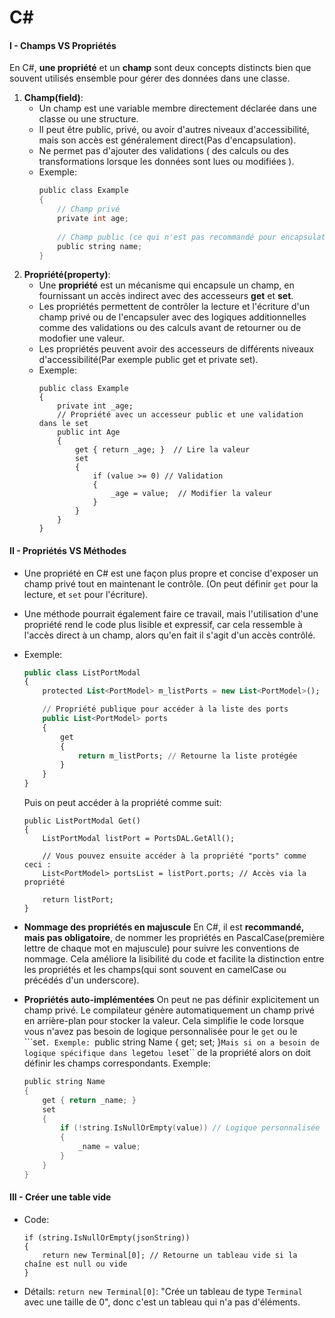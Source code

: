 # C#
#### I - Champs VS Propriétés
En C#, __une propriété__ et un __champ__ sont deux concepts distincts bien que souvent utilisés ensemble pour gérer des données dans une classe.
1. __Champ(field)__:
    * Un champ est une variable membre directement déclarée dans une classe ou une structure.
    * Il peut être public, privé, ou avoir d'autres niveaux d'accessibilité, mais son accès est généralement direct(Pas d'encapsulation).
    * Ne permet pas d'ajouter des validations ( des calculs ou des transformations lorsque les données sont lues ou modifiées ).
    * Exemple:
        ````C
        public class Example
        {
            // Champ privé
            private int age;
            
            // Champ public (ce qui n'est pas recommandé pour encapsulation)
            public string name;
        }
        ````
2. __Propriété(property)__:
    * Une __propriété__ est un mécanisme qui encapsule un champ, en fournissant un accès indirect avec des accesseurs __get__ et __set__.
    * Les propriétés permettent de contrôler la lecture et l'écriture d'un champ privé ou de l'encapsuler avec des logiques additionnelles comme des validations ou des calculs avant de retourner ou de modofier une valeur.
    * Les propriétés peuvent avoir des accesseurs de différents niveaux d'accessibilité(Par exemple public get et private set).
    * Exemple:
        ````
        public class Example
        {
            private int _age;
            // Propriété avec un accesseur public et une validation dans le set
            public int Age
            {
                get { return _age; }  // Lire la valeur
                set 
                { 
                    if (value >= 0) // Validation
                    {
                        _age = value;  // Modifier la valeur
                    }
                }
            }
        }
        ````

#### II - Propriétés VS Méthodes
* Une propriété en C# est une façon plus propre et concise d'exposer un champ privé tout en maintenant le contrôle. (On peut définir ``get`` pour la lecture, et ``set`` pour l'écriture).
* Une méthode pourrait également faire ce travail, mais l'utilisation d'une propriété rend le code plus lisible et expressif, car cela ressemble à l'accès direct à un champ, alors qu'en fait il s'agit d'un accès contrôlé.

* Exemple:
    ````SQL
    public class ListPortModal
    {
        protected List<PortModel> m_listPorts = new List<PortModel>();
    
        // Propriété publique pour accéder à la liste des ports
        public List<PortModel> ports
        {
            get
            {
                return m_listPorts; // Retourne la liste protégée
            }
        }
    }
    ````
    Puis on peut accéder à la propriété comme suit:
    ````
    public ListPortModal Get()
    {
        ListPortModal listPort = PortsDAL.GetAll();
    
        // Vous pouvez ensuite accéder à la propriété "ports" comme ceci :
        List<PortModel> portsList = listPort.ports; // Accès via la propriété
    
        return listPort;
    }
    ````
* __Nommage des propriétés en majuscule__
    En C#, il est __recommandé, mais pas obligatoire__, de nommer les propriétés en PascalCase(première lettre de chaque mot en majuscule) pour suivre les conventions de nommage.
    Cela améliore la lisibilité du code et facilite la distinction entre les propriétés et les champs(qui sont souvent en camelCase ou précédés d'un underscore).

* __Propriétés auto-implémentées__
    On peut ne pas définir explicitement un champ privé. Le compilateur génère automatiquement un champ privé en arrière-plan pour stocker la valeur.
    Cela simplifie le code lorsque vous n'avez pas besoin de logique personnalisée pour le ``get`` ou le ```set``.
    Exemple: ``public string Name { get; set; }``
    Mais si on a besoin de logique spécifique dans le ``get`` ou le ``set`` de la propriété alors on doit définir les champs correspondants.
    Exemple: 
    ````C
    public string Name
    {
        get { return _name; }
        set
        {
            if (!string.IsNullOrEmpty(value)) // Logique personnalisée
            {
                _name = value;
            }
        }
    }
    ````

#### III - Créer une table vide
* Code:
    ````
    if (string.IsNullOrEmpty(jsonString))
    {
        return new Terminal[0]; // Retourne un tableau vide si la chaîne est null ou vide
    }
    ````
* Détails:
    ``return new Terminal[0]``: "Crée un tableau de type ``Terminal`` avec une taille de 0", donc c'est un tableau qui n'a pas d'éléments.